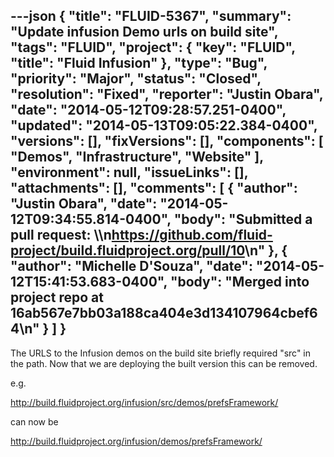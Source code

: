 ---json
{
  "title": "FLUID-5367",
  "summary": "Update infusion Demo urls on build site",
  "tags": "FLUID",
  "project": {
    "key": "FLUID",
    "title": "Fluid Infusion"
  },
  "type": "Bug",
  "priority": "Major",
  "status": "Closed",
  "resolution": "Fixed",
  "reporter": "Justin Obara",
  "date": "2014-05-12T09:28:57.251-0400",
  "updated": "2014-05-13T09:05:22.384-0400",
  "versions": [],
  "fixVersions": [],
  "components": [
    "Demos",
    "Infrastructure",
    "Website"
  ],
  "environment": null,
  "issueLinks": [],
  "attachments": [],
  "comments": [
    {
      "author": "Justin Obara",
      "date": "2014-05-12T09:34:55.814-0400",
      "body": "Submitted a pull request: \\\n<https://github.com/fluid-project/build.fluidproject.org/pull/10>\n"
    },
    {
      "author": "Michelle D'Souza",
      "date": "2014-05-12T15:41:53.683-0400",
      "body": "Merged into project repo at 16ab567e7bb03a188ca404e3d134107964cbef64\n"
    }
  ]
}
---
The URLS to the Infusion demos on the build site briefly required "src" in the path. Now that we are deploying the built version this can be removed.

e.g.

<http://build.fluidproject.org/infusion/src/demos/prefsFramework/>

can now be&#x20;

<http://build.fluidproject.org/infusion/demos/prefsFramework/>

        